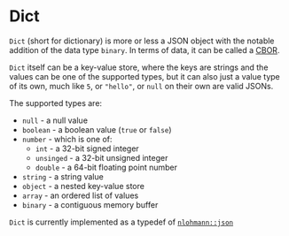 # Dict

`Dict` (short for dictionary) is more or less a JSON object with the notable addition of the data type `binary`. In terms of data, it can be called a [CBOR](https://cbor.io/).

`Dict` itself can be a key-value store, where the keys are strings and the values can be one of the supported types, but it can also just a value type of its own, much like `5`, or `"hello"`, or `null` on their own are valid JSONs.

The supported types are:

* `null` - a null value
* `boolean` - a boolean value (`true` or `false`)
* `number` - which is one of:
    * `int` - a 32-bit signed integer
    * `unsinged` - a 32-bit unsigned integer
    * `double` - a 64-bit floating point number
* `string` - a string value
* `object` - a nested key-value store
* `array` - an ordered list of values
* `binary` - a contiguous memory buffer

`Dict` is currently implemented as a typedef of [`nlohmann::json`](https://github.com/nlohmann/json)
